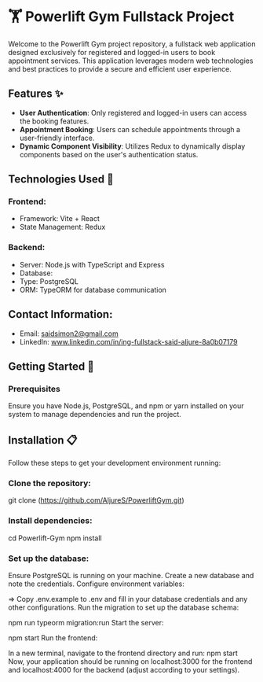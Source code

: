 # 🏋️ Powerlift Gym Fullstack Project
Welcome to the Powerlift Gym project repository, a fullstack web application designed exclusively for registered and logged-in users to book appointment services. This application leverages modern web technologies and best practices to provide a secure and efficient user experience.

## Features ✨
 - **User Authentication**: Only registered and logged-in users can access the booking features.
 - **Appointment Booking**: Users can schedule appointments through a user-friendly interface.
 - **Dynamic Component Visibility**: Utilizes Redux to dynamically display components based on the user's authentication status.

## Technologies Used 🔧
### Frontend:
 - Framework: Vite + React
 - State Management: Redux

### Backend:
 - Server: Node.js with TypeScript and Express
 - Database:
 - Type: PostgreSQL
 - ORM: TypeORM for database communication

## Contact Information:
 - Email: saidsimon2@gmail.com
 - LinkedIn: www.linkedin.com/in/ing-fullstack-said-aljure-8a0b07179

## Getting Started 🚀
### Prerequisites
Ensure you have Node.js, PostgreSQL, and npm or yarn installed on your system to manage dependencies and run the project.

## Installation 📋
Follow these steps to get your development environment running:

### Clone the repository:
git clone (https://github.com/AljureS/PowerliftGym.git)

### Install dependencies:
cd Powerlift-Gym
npm install

### Set up the database:
Ensure PostgreSQL is running on your machine.
Create a new database and note the credentials.
Configure environment variables:

=> Copy .env.example to .env and fill in your database credentials and any other configurations.
Run the migration to set up the database schema:

npm run typeorm migration:run
Start the server:

npm start
Run the frontend:

In a new terminal, navigate to the frontend directory and run:
npm start
Now, your application should be running on localhost:3000 for the frontend and localhost:4000 for the backend (adjust according to your settings).
